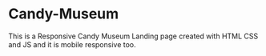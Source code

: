 # Candy-Museum
<p>This is a Responsive Candy Museum Landing page created with HTML CSS and JS and it is mobile responsive too.</p>
